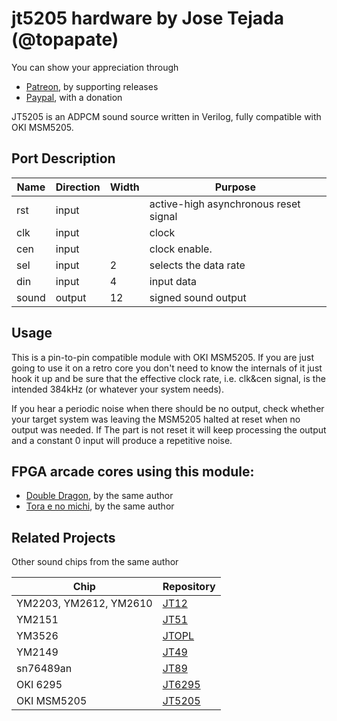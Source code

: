# jt5205 hardware by Jose Tejada (@topapate)

You can show your appreciation through
* [Patreon](https://patreon.com/jotego), by supporting releases
* [Paypal](https://paypal.me/topapate), with a donation

JT5205 is an ADPCM sound source written in Verilog, fully compatible with OKI MSM5205.

## Port Description

Name     | Direction | Width | Purpose
---------|-----------|-------|--------------------------------------
rst      | input     |       | active-high asynchronous reset signal
clk      | input     |       | clock
cen      | input     |       | clock enable.
sel      | input     | 2     | selects the data rate
din      | input     | 4     | input data
sound    | output    | 12    | signed sound output

## Usage

This is a pin-to-pin compatible module with OKI MSM5205. If you are just going to use it on a retro core you don't need to know the internals of it just hook it up and be sure that the effective clock rate, i.e. clk&cen signal, is the intended 384kHz (or whatever your system needs).

If you hear a periodic noise when there should be no output, check whether your target system was leaving the MSM5205 halted at reset when no output was needed. If The part is not reset it will keep processing the output and a constant 0 input will produce a repetitive noise.

## FPGA arcade cores using this module:

* [Double Dragon](https://github.com/jotego/jtdd), by the same author
* [Tora e no michi](https://github.com/jotego/jt_gng), by the same author

## Related Projects

Other sound chips from the same author

Chip                   | Repository
-----------------------|------------
YM2203, YM2612, YM2610 | [JT12](https://github.com/jotego/jt12)
YM2151                 | [JT51](https://github.com/jotego/jt51)
YM3526                 | [JTOPL](https://github.com/jotego/jtopl)
YM2149                 | [JT49](https://github.com/jotego/jt49)
sn76489an              | [JT89](https://github.com/jotego/jt89)
OKI 6295               | [JT6295](https://github.com/jotego/jt6295)
OKI MSM5205            | [JT5205](https://github.com/jotego/jt5205)